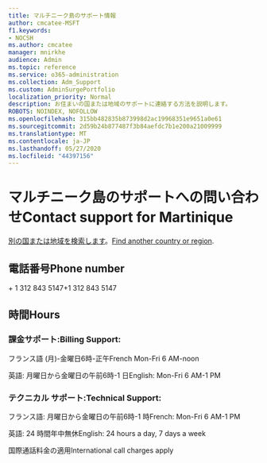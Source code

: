```yaml
---
title: マルチニーク島のサポート情報
author: cmcatee-MSFT
f1.keywords:
- NOCSH
ms.author: cmcatee
manager: mnirkhe
audience: Admin
ms.topic: reference
ms.service: o365-administration
ms.collection: Adm_Support
ms.custom: AdminSurgePortfolio
localization_priority: Normal
description: お住まいの国または地域のサポートに連絡する方法を説明します。
ROBOTS: NOINDEX, NOFOLLOW
ms.openlocfilehash: 315bb482835b873998d2ac19968351e9651a0e61
ms.sourcegitcommit: 2d59b24b877487f3b84aefdc7b1e200a21009999
ms.translationtype: MT
ms.contentlocale: ja-JP
ms.lasthandoff: 05/27/2020
ms.locfileid: "44397156"
---
```

# <a name="contact-support-for-martinique"></a><span data-ttu-id="59723-103">マルチニーク島のサポートへの問い合わせ</span><span class="sxs-lookup"><span data-stu-id="59723-103">Contact support for Martinique</span></span>

<span data-ttu-id="59723-104">[別の国または地域を検索します](../contact-support-for-business-products.md)。</span><span class="sxs-lookup"><span data-stu-id="59723-104">[Find another country or region](../contact-support-for-business-products.md).</span></span>

## <a name="phone-number"></a><span data-ttu-id="59723-105">電話番号</span><span class="sxs-lookup"><span data-stu-id="59723-105">Phone number</span></span>
<span data-ttu-id="59723-106">+ 1 312 843 5147</span><span class="sxs-lookup"><span data-stu-id="59723-106">+1 312 843 5147</span></span>

## <a name="hours"></a><span data-ttu-id="59723-107">時間</span><span class="sxs-lookup"><span data-stu-id="59723-107">Hours</span></span>
### <a name="billing-support"></a><span data-ttu-id="59723-108">課金サポート:</span><span class="sxs-lookup"><span data-stu-id="59723-108">Billing Support:</span></span>

<span data-ttu-id="59723-109">フランス語 (月)-金曜日6時-正午</span><span class="sxs-lookup"><span data-stu-id="59723-109">French Mon-Fri 6 AM-noon</span></span>

<span data-ttu-id="59723-110">英語: 月曜日から金曜日の午前6時-1 日</span><span class="sxs-lookup"><span data-stu-id="59723-110">English: Mon-Fri 6 AM-1 PM</span></span>

### <a name="technical-support"></a><span data-ttu-id="59723-111">テクニカル サポート:</span><span class="sxs-lookup"><span data-stu-id="59723-111">Technical Support:</span></span>

<span data-ttu-id="59723-112">フランス語: 月曜日から金曜日の午前6時-1 時</span><span class="sxs-lookup"><span data-stu-id="59723-112">French: Mon-Fri 6 AM-1 PM</span></span>

<span data-ttu-id="59723-113">英語: 24 時間年中無休</span><span class="sxs-lookup"><span data-stu-id="59723-113">English: 24 hours a day, 7 days a week</span></span>

<span data-ttu-id="59723-114">国際通話料金の適用</span><span class="sxs-lookup"><span data-stu-id="59723-114">International call charges apply</span></span>
